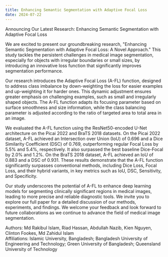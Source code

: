 ```yaml
---
title: Enhancing Semantic Segmentation with Adaptive Focal Loss
date: 2024-07-22
---
```


Announcing Our Latest Research: Enhancing Semantic Segmentation with Adaptive Focal Loss

<!--more-->

We are excited to present our groundbreaking research, "Enhancing Semantic Segmentation with Adaptive Focal Loss: A Novel Approach." This study tackles the persistent challenges in medical image segmentation, especially for objects with irregular boundaries or small sizes, by introducing an innovative loss function that significantly improves segmentation performance.

Our research introduces the Adaptive Focal Loss (A-FL) function, designed to address class imbalance by down-weighting the loss for easier examples and up-weighting it for harder ones. This dynamic adjustment ensures greater emphasis on challenging examples, such as small and irregularly shaped objects. The A-FL function adapts its focusing parameter based on surface smoothness and size information, while the class balancing parameter is adjusted according to the ratio of targeted area to total area in an image.

We evaluated the A-FL function using the ResNet50-encoded U-Net architecture on the Picai 2022 and BraTS 2018 datasets. On the Picai 2022 dataset, A-FL achieved an Intersection over Union (IoU) of 0.696 and a Dice Similarity Coefficient (DSC) of 0.769, outperforming regular Focal Loss by 5.5% and 5.4%, respectively. It also surpassed the best baseline Dice-Focal by 2.0% and 1.2%. On the BraTS 2018 dataset, A-FL achieved an IoU of 0.883 and a DSC of 0.931. These results demonstrate that the A-FL function significantly surpasses conventional methods, including Dice Loss, Focal Loss, and their hybrid variants, in key metrics such as IoU, DSC, Sensitivity, and Specificity.

Our study underscores the potential of A-FL to enhance deep learning models for segmenting clinically significant regions in medical images, leading to more precise and reliable diagnostic tools. We invite you to explore our full paper for a detailed discussion of our methods, experiments, and findings. We welcome your feedback and look forward to future collaborations as we continue to advance the field of medical image segmentation.

Authors: Md Rakibul Islam, Riad Hassan, Abdullah Nazib, Kien Nguyen, Clinton Fookes, Md Zahidul Islam  
Affiliations: Islamic University, Bangladesh; Bangladesh University of Engineering and Technology; Green University of Bangladesh; Queensland University of Technology
